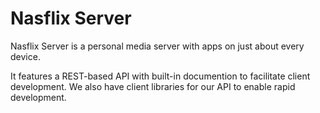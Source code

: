 Nasflix Server
============

Nasflix Server is a personal media server with apps on just about every device.

It features a REST-based API with built-in documention to facilitate client development. We also have client libraries for our API to enable rapid development.
